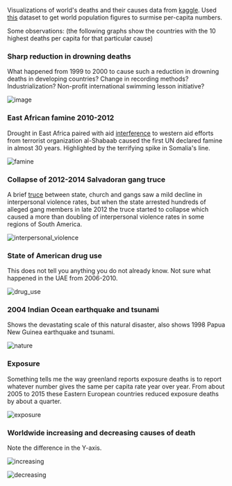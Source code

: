 Visualizations of world's deaths and their causes data from [kaggle](https://www.kaggle.com/datasets/madhurpant/world-deaths-and-causes-1990-2019).
Used [this](https://www.kaggle.com/datasets/iamsouravbanerjee/world-population-dataset) dataset to get world population figures to surmise per-capita numbers.

Some observations:
(the following graphs show the countries with the 10 highest deaths per capita for that particular cause)

### Sharp reduction in drowning deaths
What happened from 1999 to 2000 to cause such a reduction in drowning deaths in developing countries? Change in recording methods? Industrialization? Non-profit international swimming lesson initiative? 


![image](images/drowning.png)


### East African famine 2010-2012
Drought in East Africa paired with aid [interference](https://en.wikipedia.org/wiki/2011_East_Africa_drought#security) to western aid efforts from terrorist organization al-Shabaab caused the first UN declared famine in almost 30 years. Highlighted by the terrifying spike in Somalia's line.

![famine](images/famine.png)

### Collapse of 2012-2014 Salvadoran gang truce
A brief [truce](https://en.wikipedia.org/wiki/2012%E2%80%932014_Salvadoran_gang_truce) between state, church and gangs saw a mild decline in interpersonal violence rates, but when the state arrested hundreds of alleged gang members in late 2012 the truce started to collapse which caused a more than doubling of interpersonal violence rates in some regions of South America.

![interpersonal_violence](images/interpersonal_viol.png)


### State of American drug use
This does not tell you anything you do not already know. Not sure what happened in the UAE from 2006-2010.

![drug_use](images/druguse.png)

### 2004 Indian Ocean earthquake and tsunami
Shows the devastating scale of this natural disaster, also shows 1998 Papua New Guinea earthquake and tsunami. 

![nature](images/nature.png)

### Exposure
Something tells me the way greenland reports exposure deaths is to report whatever number gives the same per capita rate year over year. From about 2005 to 2015 these Eastern European countries reduced exposure deaths by about a quarter.  


![exposure](images/exposure.png)

### Worldwide increasing and decreasing causes of death

Note the difference in the Y-axis. 

![increasing](images/increasing.png)

![decreasing](images/decreasing.png)


